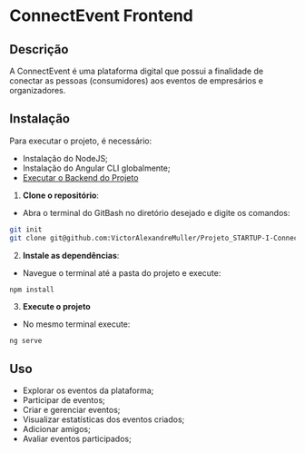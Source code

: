 # ConnectEvent Frontend

## Descrição
A ConnectEvent é uma plataforma digital que possui a finalidade de conectar as pessoas (consumidores) aos eventos de empresários e organizadores.

## Instalação
Para executar o projeto, é necessário:
- Instalação do NodeJS;
- Instalação do Angular CLI globalmente;
- [Executar o Backend do Projeto](https://github.com/VictorAlexandreMuller/Projeto_STARTUP-I-ConnectEvent-BACKEND)

1. **Clone o repositório**:
  - Abra o terminal do GitBash no diretório desejado e digite os comandos:
   ```bash
   git init
   git clone git@github.com:VictorAlexandreMuller/Projeto_STARTUP-I-ConnectEvent-FRONTEND.git
  ```

2. **Instale as dependências**:
  - Navegue o terminal até a pasta do projeto e execute:
   ```bash
   npm install
   ```

3. **Execute o projeto**
  - No mesmo terminal execute:
  ```
  ng serve
  ```

## Uso
- Explorar os eventos da plataforma;
- Participar de eventos;
- Criar e gerenciar eventos;
- Visualizar estatísticas dos eventos criados;
- Adicionar amigos;
- Avaliar eventos participados;
